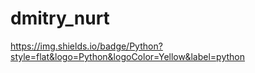 # dmitry_nurt

https://img.shields.io/badge/Python?style=flat&logo=Python&logoColor=Yellow&label=python
